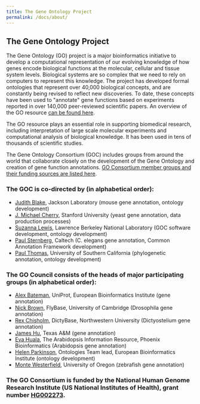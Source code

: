 ```yaml
---
title: The Gene Ontology Project
permalink: /docs/about/
---
```


<!--The links to many of the names are broken, so I did not link any.  All need to be reviewed.-->

## The Gene Ontology Project

The Gene Ontology (GO) project is a major bioinformatics initiative to develop a computational representation of our
evolving knowledge of how genes encode biological functions at the molecular, cellular and tissue system levels.
Biological systems are so complex that we need to rely on computers to represent this knowledge. The project has
developed formal ontologies that represent over 40,000 biological concepts, and are constantly being revised to
reflect new discoveries. To date, these concepts have been used to "annotate" gene functions based on experiments
reported in over 140,000 peer-reviewed scientific papers. An overview of the GO resource [can be found here](/docs/introduction-to-go-resource/).

The GO resource plays an essential role in supporting biomedical research, including interpretation of large scale
molecular experiments and computational analysis of biological knowledge. It has been used in tens of thousands of
scientific studies.

The Gene Ontology Consortium (GOC) includes groups from around the world that collaborate closely on the development
of the Gene Ontology and creation of gene function annotations. [GO Consortium member groups and their funding sources are listed here](/docs/contributors/).
### The GOC is co-directed by (in alphabetical order):

* [Judith Blake](http://research.jax.org/faculty/judith_blake.html), Jackson Laboratory (mouse gene annotation, ontology development)
* [J. Michael Cherry](https://med.stanford.edu/profiles/j-michael-cherry), Stanford University (yeast gene annotation, data production processes)
* [Suzanna Lewis](http://berkeleybop.org/person/suzanna-lewis), Lawrence Berkeley National Laboratory (GOC software development, ontology development)
* [Paul Sternberg](http://wormlab.caltech.edu/members/paul.html), Caltech (C. elegans gene annotation, Common Annotation Framework development)
* [Paul Thomas](https://sites.google.com/usc.edu/thomaslab/dr-thomas), University of Southern California (phylogenetic annotation, ontology development)

### The GO Council consists of the heads of major participating groups (in alphabetical order):

* [Alex Bateman](http://www.ebi.ac.uk/about/people/alex-bateman), UniProt, European Bioinformatics Institute (gene annotation)
* [Nick Brown](http://fsmweb.northwestern.edu/faculty/facultyProfile.cfm?xid=10466), FlyBase, University of Cambridge (Drosophila gene annotation)
* [Rex Chisholm](http://fsmweb.northwestern.edu/faculty/facultyProfile.cfm?xid=10466), DictyBase, Northwestern University (Dictyostelium gene annotation)
* [James Hu](http://biochemistry.tamu.edu/faculty/hu-james-c-protein-interactionsmicrobial-genomics-and-annotation/), Texas A&M (gene annotation)
* [Eva Huala](http://dpb.carnegiescience.edu/labs/huala-lab), The Arabidopsis Information Resource, Phoenix Bioinformatics (Arabidopsis gene annotation)
* [Helen Parkinson](http://www.ebi.ac.uk/about/people/helen-parkinson), Ontologies Team lead, European Bioinformatics Institute (ontology development)
* [Monte Westerfield](http://zfin.org/ZDB-PERS-960805-676), University of Oregon (zebrafish gene annotation)

### The GO Consortium is funded by the National Human Genome Research Institute (US National Institutes of Health), grant number [HG002273](https://projectreporter.nih.gov/project_info_details.cfm?aid=9209989).

